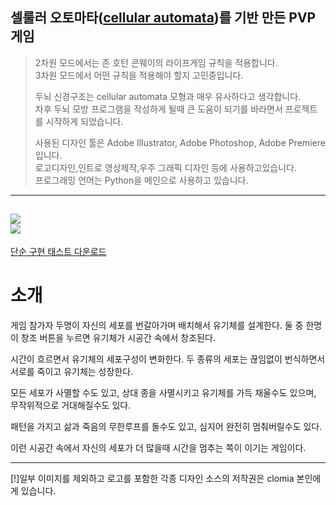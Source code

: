 ## 셀룰러 오토마타([cellular automata](https://en.wikipedia.org/wiki/Cellular_automaton))를 기반 만든 PVP게임
> 2차원 모드에서는 존 호턴 콘웨이의 라이프게임 규칙을 적용합니다.  
> 3차원 모드에서 어떤 규칙을 적용해야 할지 고민중입니다.  
>   
> 두뇌 신경구조는 cellular automata 모형과 매우 유사하다고 생각합니다.  
> 차후 두뇌 모방 프로그램을 작성하게 될때 큰 도움이 되기를 바라면서 프로젝트를 시작하게 되었습니다.  
> 
> 사용된 디자인 툴은 Adobe Illustrator, Adobe Photoshop, Adobe Premiere 입니다.  
> 로고디자인,인트로 영상제작,우주 그래픽 디자인 등에 사용하고있습니다.  
> 프로그래밍 언어는 Python을 메인으로 사용하고 있습니다.  
---
![](client/core/artifacts/source/undeveloped_screen.jpg)  
![](media/env.jpg)
------------
[단순 구현 태스트 다운로드](https://docs.google.com/uc?export=download&id=1QSwfwIYjNlPEsti7kwV-w7P07m3XDSEs)

# 소개  
게임 참가자 두명이 자신의 세포를 번갈아가며 배치해서 유기체를 설계한다. 둘 중 한명이 창조 버튼을 누르면 유기체가 시공간 속에서 창조된다.  

시간이 흐르면서 유기체의 세포구성이 변화한다. 두 종류의 세포는 끊임없이 번식하면서 서로를 죽이고 유기체는 성장한다.  

모든 세포가 사멸할 수도 있고, 상대 종을 사멸시키고 유기체를 가득 채울수도 있으며, 무작위적으로 거대해질수도 있다.  
 
패턴을 가지고 삶과 죽음의 무한루프를 돌수도 있고, 심지어 완전히 멈춰버릴수도 있다.  

이런 시공간 속에서 자신의 세포가 더 많을때 시간을 멈추는 쪽이 이기는 게임이다.  
 
-----------
[!]일부 이미지를 제외하고 로고를 포함한 각종 디자인 소스의 저작권은 clomia 본인에게 있습니다.
